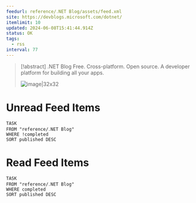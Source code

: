 ```yaml
---
feedurl: reference/․NET Blog/assets/feed.xml
site: https://devblogs.microsoft.com/dotnet/
itemlimit: 10
updated: 2024-06-08T15:41:44.914Z
status: OK
tags:
  - rss
interval: 77
---
```


> [!abstract] .NET Blog
> Free. Cross-platform. Open source. A developer platform for building all your apps.
>
> ![image|32x32](https://devblogs.microsoft.com/dotnet/wp-content/uploads/sites/10/2018/10/Microsoft-Favicon.png)
# Unread Feed Items
~~~dataview
TASK
FROM "reference/․NET Blog"
WHERE !completed
SORT published DESC
~~~

# Read Feed Items
~~~dataview
TASK
FROM "reference/․NET Blog"
WHERE completed
SORT published DESC
~~~
